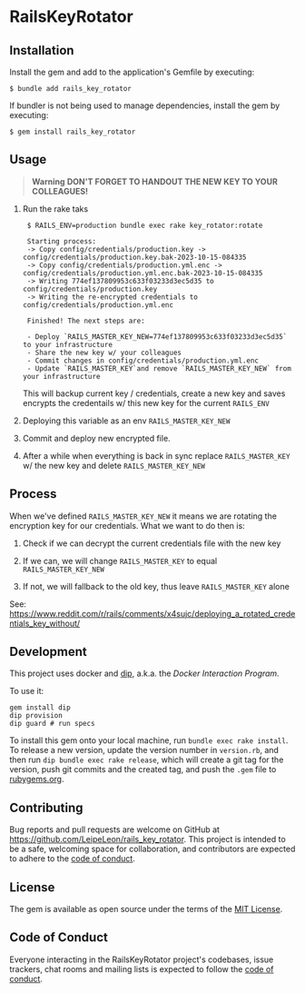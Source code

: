# RailsKeyRotator

## Installation

Install the gem and add to the application's Gemfile by executing:

    $ bundle add rails_key_rotator

If bundler is not being used to manage dependencies, install the gem by executing:

    $ gem install rails_key_rotator

## Usage

> **Warning**
> **DON'T FORGET TO HANDOUT THE NEW KEY TO YOUR COLLEAGUES!**

1. Run the rake taks

        $ RAILS_ENV=production bundle exec rake key_rotator:rotate

        Starting process:
        -> Copy config/credentials/production.key -> config/credentials/production.key.bak-2023-10-15-084335
        -> Copy config/credentials/production.yml.enc -> config/credentials/production.yml.enc.bak-2023-10-15-084335
        -> Writing 774ef137809953c633f03233d3ec5d35 to config/credentials/production.key
        -> Writing the re-encrypted credentials to config/credentials/production.yml.enc

        Finished! The next steps are:

        - Deploy `RAILS_MASTER_KEY_NEW=774ef137809953c633f03233d3ec5d35` to your infrastructure
        - Share the new key w/ your colleagues
        - Commit changes in config/credentials/production.yml.enc
        - Update `RAILS_MASTER_KEY`and remove `RAILS_MASTER_KEY_NEW` from your infrastructure

    This will backup current key / credentials, create a new key and saves encrypts the credentails w/ this new key for the current `RAILS_ENV`


2. Deploying this variable as an env `RAILS_MASTER_KEY_NEW`

3. Commit and deploy new encrypted file.

4. After a while when everything is back in sync replace `RAILS_MASTER_KEY` w/ the new key and delete `RAILS_MASTER_KEY_NEW`

## Process

When we've defined `RAILS_MASTER_KEY_NEW` it means we are rotating the encryption key for our credentials. What we want to do then is:

1. Check if we can decrypt the current credentials file with the new key

2. If we can, we will change `RAILS_MASTER_KEY` to equal `RAILS_MASTER_KEY_NEW`

3. If not, we will fallback to the old key, thus leave `RAILS_MASTER_KEY` alone

See: https://www.reddit.com/r/rails/comments/x4sujc/deploying_a_rotated_credentials_key_without/


## Development

This project uses docker and [dip](https://github.com/bibendi/dip), a.k.a. the _Docker Interaction Program._

To use it:
```shell
gem install dip
dip provision
dip guard # run specs
```

To install this gem onto your local machine, run `bundle exec rake install`. To release a new version, update the version number in `version.rb`, and then run `dip bundle exec rake release`, which will create a git tag for the version, push git commits and the created tag, and push the `.gem` file to [rubygems.org](https://rubygems.org).

## Contributing

Bug reports and pull requests are welcome on GitHub at <https://github.com/LeipeLeon/rails_key_rotator>. This project is intended to be a safe, welcoming space for collaboration, and contributors are expected to adhere to the [code of conduct](https://github.com/LeipeLeon/rails_key_rotator/blob/master/CODE_OF_CONDUCT.md).

## License

The gem is available as open source under the terms of the [MIT License](https://opensource.org/licenses/MIT).

## Code of Conduct

Everyone interacting in the RailsKeyRotator project's codebases, issue trackers, chat rooms and mailing lists is expected to follow the [code of conduct](https://github.com/LeipeLeon/rails_key_rotator/blob/master/CODE_OF_CONDUCT.md).
